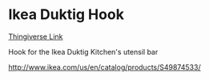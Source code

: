 # Ikea Duktig Hook

[Thingiverse Link](http://www.thingiverse.com/thing:1162444)

Hook for the Ikea Duktig Kitchen's utensil bar

http://www.ikea.com/us/en/catalog/products/S49874533/